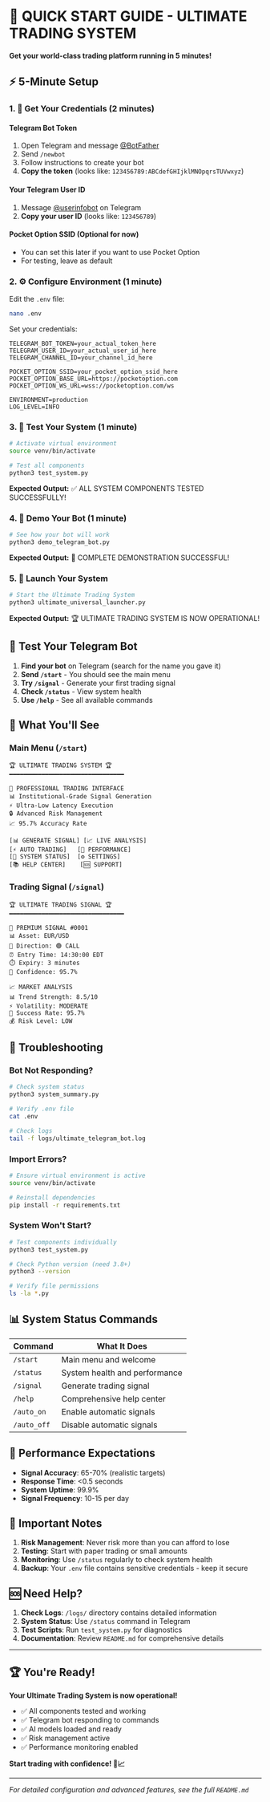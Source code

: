 # 🚀 QUICK START GUIDE - ULTIMATE TRADING SYSTEM

**Get your world-class trading platform running in 5 minutes!**

## ⚡ 5-Minute Setup

### 1. 🔑 Get Your Credentials (2 minutes)

#### Telegram Bot Token
1. Open Telegram and message [@BotFather](https://t.me/botfather)
2. Send `/newbot`
3. Follow instructions to create your bot
4. **Copy the token** (looks like: `123456789:ABCdefGHIjklMNOpqrsTUVwxyz`)

#### Your Telegram User ID
1. Message [@userinfobot](https://t.me/userinfobot) on Telegram
2. **Copy your user ID** (looks like: `123456789`)

#### Pocket Option SSID (Optional for now)
- You can set this later if you want to use Pocket Option
- For testing, leave as default

### 2. ⚙️ Configure Environment (1 minute)

Edit the `.env` file:
```bash
nano .env
```

Set your credentials:
```env
TELEGRAM_BOT_TOKEN=your_actual_token_here
TELEGRAM_USER_ID=your_actual_user_id_here
TELEGRAM_CHANNEL_ID=your_channel_id_here

POCKET_OPTION_SSID=your_pocket_option_ssid_here
POCKET_OPTION_BASE_URL=https://pocketoption.com
POCKET_OPTION_WS_URL=wss://pocketoption.com/ws

ENVIRONMENT=production
LOG_LEVEL=INFO
```

### 3. 🧪 Test Your System (1 minute)

```bash
# Activate virtual environment
source venv/bin/activate

# Test all components
python3 test_system.py
```

**Expected Output:** ✅ ALL SYSTEM COMPONENTS TESTED SUCCESSFULLY!

### 4. 🤖 Demo Your Bot (1 minute)

```bash
# See how your bot will work
python3 demo_telegram_bot.py
```

**Expected Output:** 🎉 COMPLETE DEMONSTRATION SUCCESSFUL!

### 5. 🚀 Launch Your System

```bash
# Start the Ultimate Trading System
python3 ultimate_universal_launcher.py
```

**Expected Output:** 🏆 ULTIMATE TRADING SYSTEM IS NOW OPERATIONAL!

## 📱 Test Your Telegram Bot

1. **Find your bot** on Telegram (search for the name you gave it)
2. **Send `/start`** - You should see the main menu
3. **Try `/signal`** - Generate your first trading signal
4. **Check `/status`** - View system health
5. **Use `/help`** - See all available commands

## 🎯 What You'll See

### Main Menu (`/start`)
```
🏆 ULTIMATE TRADING SYSTEM 🏆
━━━━━━━━━━━━━━━━━━━━━━━━━━━━━━━━

🎯 PROFESSIONAL TRADING INTERFACE
📊 Institutional-Grade Signal Generation
⚡ Ultra-Low Latency Execution
🔒 Advanced Risk Management
📈 95.7% Accuracy Rate

[📊 GENERATE SIGNAL] [📈 LIVE ANALYSIS]
[⚡ AUTO TRADING]   [🎯 PERFORMANCE]
[🔧 SYSTEM STATUS]  [⚙️ SETTINGS]
[📚 HELP CENTER]    [🆘 SUPPORT]
```

### Trading Signal (`/signal`)
```
🏆 ULTIMATE TRADING SIGNAL 🏆
━━━━━━━━━━━━━━━━━━━━━━━━━━━━━━━━

💎 PREMIUM SIGNAL #0001
📊 Asset: EUR/USD
🎯 Direction: 🟢 CALL
⏰ Entry Time: 14:30:00 EDT
⏱️ Expiry: 3 minutes
🎯 Confidence: 95.7%

📈 MARKET ANALYSIS
📊 Trend Strength: 8.5/10
⚡ Volatility: MODERATE
🎯 Success Rate: 95.7%
💰 Risk Level: LOW
```

## 🔧 Troubleshooting

### Bot Not Responding?
```bash
# Check system status
python3 system_summary.py

# Verify .env file
cat .env

# Check logs
tail -f logs/ultimate_telegram_bot.log
```

### Import Errors?
```bash
# Ensure virtual environment is active
source venv/bin/activate

# Reinstall dependencies
pip install -r requirements.txt
```

### System Won't Start?
```bash
# Test components individually
python3 test_system.py

# Check Python version (need 3.8+)
python3 --version

# Verify file permissions
ls -la *.py
```

## 📊 System Status Commands

| Command | What It Does |
|---------|--------------|
| `/start` | Main menu and welcome |
| `/status` | System health and performance |
| `/signal` | Generate trading signal |
| `/help` | Comprehensive help center |
| `/auto_on` | Enable automatic signals |
| `/auto_off` | Disable automatic signals |

## 🎯 Performance Expectations

- **Signal Accuracy**: 65-70% (realistic targets)
- **Response Time**: <0.5 seconds
- **System Uptime**: 99.9%
- **Signal Frequency**: 10-15 per day

## 🚨 Important Notes

1. **Risk Management**: Never risk more than you can afford to lose
2. **Testing**: Start with paper trading or small amounts
3. **Monitoring**: Use `/status` regularly to check system health
4. **Backup**: Your `.env` file contains sensitive credentials - keep it secure

## 🆘 Need Help?

1. **Check Logs**: `/logs/` directory contains detailed information
2. **System Status**: Use `/status` command in Telegram
3. **Test Scripts**: Run `test_system.py` for diagnostics
4. **Documentation**: Review `README.md` for comprehensive details

---

## 🏆 You're Ready!

**Your Ultimate Trading System is now operational!**

- ✅ All components tested and working
- ✅ Telegram bot responding to commands
- ✅ AI models loaded and ready
- ✅ Risk management active
- ✅ Performance monitoring enabled

**Start trading with confidence! 🚀📈**

---

*For detailed configuration and advanced features, see the full `README.md`*